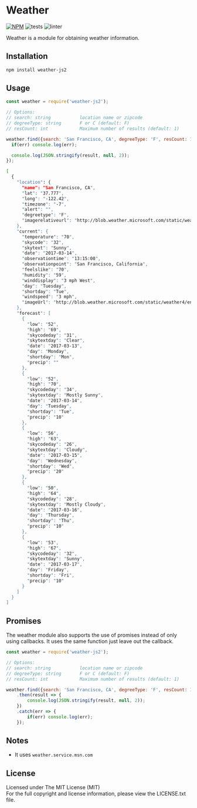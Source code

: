 # Weather

[![NPM][npm-image]][npm-url]
![tests](https://github.com/MarshallAsch/weather/workflows/tests/badge.svg)
![linter](https://github.com/MarshallAsch/weather/workflows/linter/badge.svg)

Weather is a module for obtaining weather information.

## Installation

```bash
npm install weather-js2
```

## Usage

```javascript
const weather = require('weather-js2');

// Options:
// search: string           location name or zipcode
// degreeType: string       F or C (default: F)
// resCount: int            Maximum number of results (default: 1)

weather.find({search: 'San Francisco, CA', degreeType: 'F', resCount: 1}, function(err, result) {
  if(err) console.log(err);

  console.log(JSON.stringify(result, null, 2));
});
```
```bash
[
  {
    "location": {
      "name": "San Francisco, CA",
      "lat": "37.777",
      "long": "-122.42",
      "timezone": "-7",
      "alert": "",
      "degreetype": "F",
      "imagerelativeurl": "http://blob.weather.microsoft.com/static/weather4/en-us/"
    },
    "current": {
      "temperature": "70",
      "skycode": "32",
      "skytext": "Sunny",
      "date": "2017-03-14",
      "observationtime": "13:15:00",
      "observationpoint": "San Francisco, California",
      "feelslike": "70",
      "humidity": "59",
      "winddisplay": "3 mph West",
      "day": "Tuesday",
      "shortday": "Tue",
      "windspeed": "3 mph",
      "imageUrl": "http://blob.weather.microsoft.com/static/weather4/en-us/law/32.gif"
    },
    "forecast": [
      {
        "low": "52",
        "high": "69",
        "skycodeday": "31",
        "skytextday": "Clear",
        "date": "2017-03-13",
        "day": "Monday",
        "shortday": "Mon",
        "precip": ""
      },
      {
        "low": "52",
        "high": "70",
        "skycodeday": "34",
        "skytextday": "Mostly Sunny",
        "date": "2017-03-14",
        "day": "Tuesday",
        "shortday": "Tue",
        "precip": "10"
      },
      {
        "low": "56",
        "high": "63",
        "skycodeday": "26",
        "skytextday": "Cloudy",
        "date": "2017-03-15",
        "day": "Wednesday",
        "shortday": "Wed",
        "precip": "20"
      },
      {
        "low": "50",
        "high": "64",
        "skycodeday": "28",
        "skytextday": "Mostly Cloudy",
        "date": "2017-03-16",
        "day": "Thursday",
        "shortday": "Thu",
        "precip": "10"
      },
      {
        "low": "53",
        "high": "67",
        "skycodeday": "32",
        "skytextday": "Sunny",
        "date": "2017-03-17",
        "day": "Friday",
        "shortday": "Fri",
        "precip": "10"
      }
    ]
  }
]
```

## Promises

The weather module also supports the use of promises instead of only using callbacks.
It uses the same function just leave out the callback.

```javascript
const weather = require('weather-js2');

// Options:
// search: string           location name or zipcode
// degreeType: string       F or C (default: F)
// resCount: int            Maximum number of results (default: 1)

weather.find({search: 'San Francisco, CA', degreeType: 'F', resCount: 1})
    .then(result => {
        console.log(JSON.stringify(result, null, 2));
    })
    .catch(err => {
        if(err) console.log(err);
    });
```


## Notes

- It uses `weather.service.msn.com`

## License

Licensed under The MIT License (MIT)  
For the full copyright and license information, please view the LICENSE.txt file.

[npm-url]: http://npmjs.org/package/weather-js2
[npm-image]: https://badge.fury.io/js/weather-js2.svg
